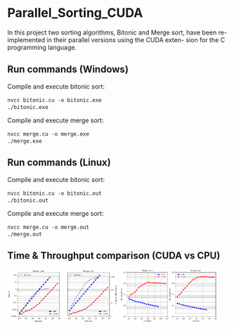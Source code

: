 # Parallel_Sorting_CUDA
In this project two sorting algorithms, Bitonic and Merge sort, have been re-implemented in their parallel versions using the CUDA exten- sion for the C programming language.

## Run commands (Windows)
Compile and execute bitonic sort:
```
nvcc bitonic.cu -o bitonic.exe
./bitonic.exe
```

Compile and execute merge sort:
```
nvcc merge.cu -o merge.exe
./merge.exe
```

## Run commands (Linux)
Compile and execute bitonic sort:
```
nvcc bitonic.cu -o bitonic.out
./bitonic.out
```

Compile and execute merge sort:
```
nvcc merge.cu -o merge.out
./merge.out
```

## Time & Throughput comparison (CUDA vs CPU)
<img src="resources/time.png" width="50%"> <img src="resources/throughput.png" width="44.5%"/> 


